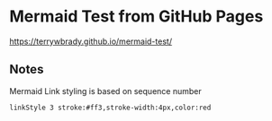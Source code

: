 # Mermaid Test from GitHub Pages

https://terrywbrady.github.io/mermaid-test/

## Notes

Mermaid Link styling is based on sequence number
```
linkStyle 3 stroke:#ff3,stroke-width:4px,color:red
```
